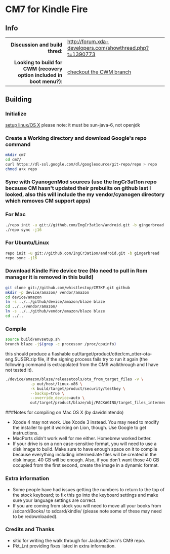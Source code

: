# CM7 for Kindle Fire

## Info

|||
|-----------------------------------:|:--------------------------|
|**Discussion and build thred**: | http://forum.xda-developers.com/showthread.php?t=1390773
|**Looking to build for CWM (recovery option included in boot menu?)**: | [checkout the CWM branch](https://github.com/IngCr3at1on/CM7KF/tree/cwm)

## Building 

### Initialize
[setup linux/OS X](http://source.android.com/source/initializing.html) please note: it must be sun-java-6, not openjdk

### Create a Working directory and download Google's repo command

```bash
mkdir cm7
cd cm7/
curl https://dl-ssl.google.com/dl/googlesource/git-repo/repo > repo
chmod a+x repo
```

### Sync with CyanogenMod sources (use the IngCr3at1on repo because CM hasn't updated their prebuilts on github last I looked, also this will include the my vendor/cyanogen directory which removes CM support apps)

### For Mac
```bash
./repo init -u git://github.com/IngCr3at1on/android.git -b gingerbread
./repo sync -j16
```

### For Ubuntu/Linux
```bash
repo init -u git://github.com/IngCr3at1on/android.git -b gingerbread
repo sync -j16
```

### Download Kindle Fire device tree (No need to pull in Rom manager it is removed in this build)
```bash
git clone git://github.com/whistlestop/CM7KF.git github
mkdir -p device/amazon/ vendor/amazon
cd device/amazon
ln -s ../../github/device/amazon/blaze blaze
cd ../../vendor/amazon/
ln -s ../../github/vendor/amazon/blaze blaze
cd ../..
```

### Compile
```bash
source build/envsetup.sh
brunch blaze -j$(grep -c processor /proc/cpuinfo)
```

this should produce a flashable out/target/product/otter/cm_otter-ota-eng.$USER.zip file, if the signing process fails try to run it again (the following command is extrapolated from the CM9 walkthrough and I have not tested it).

```bash
./device/amazon/blaze/releasetools/ota_from_target_files -v \
           -p out/host/linux-x86 \
           -k build/target/product/security/testkey \
           --backup=true \
           --override_device=auto \
           out/target/product/blaze/obj/PACKAGING/target_files_intermediates/cyanogen_blaze_target_files-eng.$USER.zip out/target/product/blaze/cm-7.2.0-RC0-blaze-KANG-signed.zip
```

###Notes for compiling on Mac OS X (by davidnintendo)
* Xcode 4 may not work. Use Xcode 3 instead. You may need to modify the installer to get it working on Lion, though. Use Google to get instructions. 
* MacPorts didn't work well for me either. Homebrew worked better. 
* If your drive is on a non case-sensitive format, you will need to use a disk image to build. Make sure to have enough space on it to compile because everything including intermediate files will be created in the disk image. 40 GB will be enough. Also, if you don't want those 40 GB occupied from the first second, create the image in a dynamic format.

### Extra information
* Some people have had issues getting the numbers to return to the top of the stock keyboard; to fix this go into the keyboard settings and make sure your language settings are correct.
* If you are coming from stock you will need to move all your books from /sdcard/Books/ to sdcard/kindle/ (please note some of these may need to be redownloaded).

### Credits and Thanks
* sitic for writing the walk through for JackpotClavin's CM9 repo.
* Pkt_Lnt providing fixes listed in extra information.
